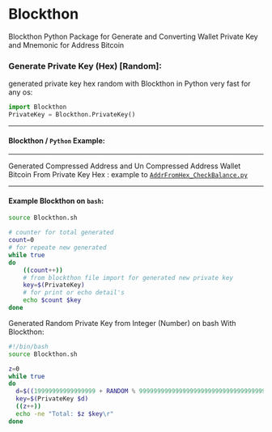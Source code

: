 # Blockthon
Blockthon Python Package for Generate and Converting Wallet Private Key and Mnemonic for Address Bitcoin

### Generate Private Key (Hex) [Random]:

generated private key hex random with Blockthon in Python very fast for any os:

```python
import Blockthon
PrivateKey = Blockthon.PrivateKey()
``` 

---

#### Blockthon / `Python` Example:

---

Generated Compressed Address and Un Compressed Address Wallet Bitcoin From Private Key Hex : example to [ `AddrFromHex_CheckBalance.py` ](https://github.com/Blockthon/Blockthon/blob/main/example/AddrFromHex_CheckBalance.py)

---

#### Example Blockthon on `bash`:
```bash
source Blockthon.sh

# counter for total generated
count=0
# for repeate new generated
while true
do
    ((count++))
    # from blockthon file import for generated new private key
    key=$(PrivateKey)
    # for print or echo detail's
    echo $count $key
done

```

Generated Random Private Key from Integer (Number) on bash With Blockthon:

```bash
#!/bin/bash
source Blockthon.sh

z=0
while true
do
  d=$((19999999999999999 + RANDOM % 999999999999999999999999999999999999))
  key=$(PrivateKey $d)
  ((z++))
  echo -ne "Total: $z $key\r"
done
```
